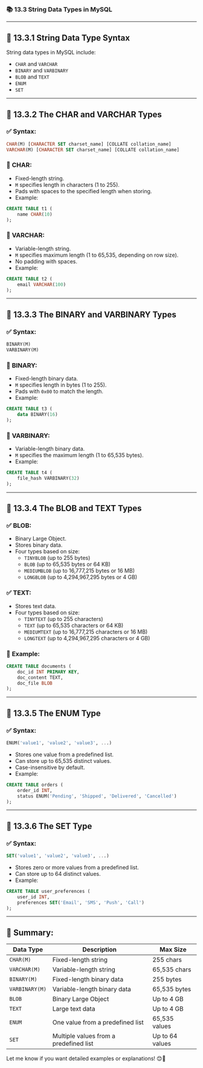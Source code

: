 ### 📚 **13.3 String Data Types in MySQL**

---

## 🔹 **13.3.1 String Data Type Syntax**

String data types in MySQL include:

- `CHAR` and `VARCHAR`
- `BINARY` and `VARBINARY`
- `BLOB` and `TEXT`
- `ENUM`
- `SET`

---

## 🔹 **13.3.2 The CHAR and VARCHAR Types**

### ✅ **Syntax:**
```sql
CHAR(M) [CHARACTER SET charset_name] [COLLATE collation_name]
VARCHAR(M) [CHARACTER SET charset_name] [COLLATE collation_name]
```

### 🎯 **CHAR:**
- Fixed-length string.
- `M` specifies length in characters (1 to 255).
- Pads with spaces to the specified length when storing.
- Example:
```sql
CREATE TABLE t1 (
    name CHAR(10)
);
```

### 🎯 **VARCHAR:**
- Variable-length string.
- `M` specifies maximum length (1 to 65,535, depending on row size).
- No padding with spaces.
- Example:
```sql
CREATE TABLE t2 (
    email VARCHAR(100)
);
```

---

## 🔹 **13.3.3 The BINARY and VARBINARY Types**

### ✅ **Syntax:**
```sql
BINARY(M)
VARBINARY(M)
```

### 🎯 **BINARY:**
- Fixed-length binary data.
- `M` specifies length in bytes (1 to 255).
- Pads with `0x00` to match the length.
- Example:
```sql
CREATE TABLE t3 (
    data BINARY(16)
);
```

### 🎯 **VARBINARY:**
- Variable-length binary data.
- `M` specifies the maximum length (1 to 65,535 bytes).
- Example:
```sql
CREATE TABLE t4 (
    file_hash VARBINARY(32)
);
```

---

## 🔹 **13.3.4 The BLOB and TEXT Types**

### ✅ **BLOB:**
- Binary Large Object.
- Stores binary data.
- Four types based on size:
  - `TINYBLOB` (up to 255 bytes)
  - `BLOB` (up to 65,535 bytes or 64 KB)
  - `MEDIUMBLOB` (up to 16,777,215 bytes or 16 MB)
  - `LONGBLOB` (up to 4,294,967,295 bytes or 4 GB)

### ✅ **TEXT:**
- Stores text data.
- Four types based on size:
  - `TINYTEXT` (up to 255 characters)
  - `TEXT` (up to 65,535 characters or 64 KB)
  - `MEDIUMTEXT` (up to 16,777,215 characters or 16 MB)
  - `LONGTEXT` (up to 4,294,967,295 characters or 4 GB)

### 🎯 **Example:**
```sql
CREATE TABLE documents (
    doc_id INT PRIMARY KEY,
    doc_content TEXT,
    doc_file BLOB
);
```

---

## 🔹 **13.3.5 The ENUM Type**

### ✅ **Syntax:**
```sql
ENUM('value1', 'value2', 'value3', ...)
```

- Stores one value from a predefined list.
- Can store up to 65,535 distinct values.
- Case-insensitive by default.
- Example:
```sql
CREATE TABLE orders (
    order_id INT,
    status ENUM('Pending', 'Shipped', 'Delivered', 'Cancelled')
);
```

---

## 🔹 **13.3.6 The SET Type**

### ✅ **Syntax:**
```sql
SET('value1', 'value2', 'value3', ...)
```

- Stores zero or more values from a predefined list.
- Can store up to 64 distinct values.
- Example:
```sql
CREATE TABLE user_preferences (
    user_id INT,
    preferences SET('Email', 'SMS', 'Push', 'Call')
);
```

---

## 🔹 **Summary:**
| Data Type    | Description                         | Max Size        |
|--------------|-------------------------------------|-----------------|
| `CHAR(M)`     | Fixed-length string                 | 255 chars       |
| `VARCHAR(M)`  | Variable-length string               | 65,535 chars    |
| `BINARY(M)`   | Fixed-length binary data             | 255 bytes       |
| `VARBINARY(M)`| Variable-length binary data          | 65,535 bytes    |
| `BLOB`        | Binary Large Object                  | Up to 4 GB      |
| `TEXT`        | Large text data                      | Up to 4 GB      |
| `ENUM`        | One value from a predefined list     | 65,535 values   |
| `SET`         | Multiple values from a predefined list | Up to 64 values |

Let me know if you want detailed examples or explanations! 😊🚀
